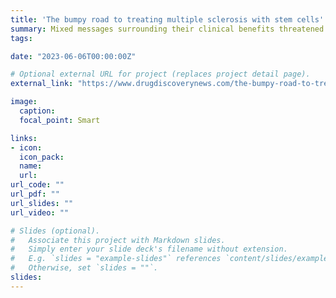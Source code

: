 ```yaml
---
title: 'The bumpy road to treating multiple sclerosis with stem cells'
summary: Mixed messages surrounding their clinical benefits threatened the legitimacy of stem cell therapies for multiple sclerosis, but there is still plenty of promise.
tags:

date: "2023-06-06T00:00:00Z"

# Optional external URL for project (replaces project detail page).
external_link: "https://www.drugdiscoverynews.com/the-bumpy-road-to-treating-multiple-sclerosis-with-stem-cells-15687"

image:
  caption: 
  focal_point: Smart

links:
- icon:
  icon_pack:
  name:
  url:
url_code: ""
url_pdf: ""
url_slides: ""
url_video: ""

# Slides (optional).
#   Associate this project with Markdown slides.
#   Simply enter your slide deck's filename without extension.
#   E.g. `slides = "example-slides"` references `content/slides/example-slides.md`.
#   Otherwise, set `slides = ""`.
slides:
---
```

